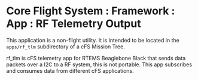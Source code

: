 # Core Flight System : Framework : App : RF Telemetry Output

This application is a non-flight utility. It is intended to be located in the `apps/rf_tlm` subdirectory of a cFS Mission Tree.

rf_tlm is cFS telemetry app for RTEMS Beaglebone Black that sends data packets over a I2C to a RF system, this is not portable. This app subscribes and consumes data from different cFS applications.

